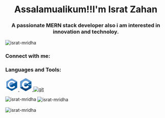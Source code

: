 <h1 align="center">Assalamualikum!!I'm Israt Zahan</h1>
<h3 align="center">A passionate MERN stack developer also i am interested in innovation and technoloy.</h3>

<p align="left"> <img src="https://komarev.com/ghpvc/?username=israt-mridha&label=Profile%20views&color=0e75b6&style=flat" alt="israt-mridha" /> </p>

<h3 align="left">Connect with me:</h3>
<p align="left">
</p>

<h3 align="left">Languages and Tools:</h3>
<p align="left"> <a href="https://www.cprogramming.com/" target="_blank" rel="noreferrer"> <img src="https://raw.githubusercontent.com/devicons/devicon/master/icons/c/c-original.svg" alt="c" width="40" height="40"/> </a> <a href="https://www.w3schools.com/cpp/" target="_blank" rel="noreferrer"> <img src="https://raw.githubusercontent.com/devicons/devicon/master/icons/cplusplus/cplusplus-original.svg" alt="cplusplus" width="40" height="40"/> </a> <a href="https://git-scm.com/" target="_blank" rel="noreferrer"> <img src="https://www.vectorlogo.zone/logos/git-scm/git-scm-icon.svg" alt="git" width="40" height="40"/> </a> </p>

<p><img align="left" src="https://github-readme-stats.vercel.app/api/top-langs?username=israt-mridha&show_icons=true&locale=en&layout=compact" alt="israt-mridha" /></p>

<p>&nbsp;<img align="center" src="https://github-readme-stats.vercel.app/api?username=israt-mridha&show_icons=true&locale=en" alt="israt-mridha" /></p>

<p><img align="center" src="https://github-readme-streak-stats.herokuapp.com/?user=israt-mridha&" alt="israt-mridha" /></p>

